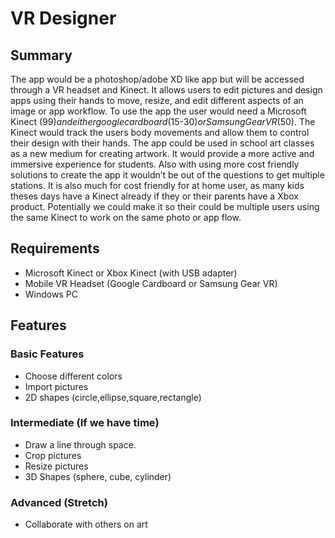 # VR Designer

## Summary
The app would be a photoshop/adobe XD like app but will be accessed through a VR headset and Kinect. It allows users to edit pictures and design apps using their hands to move, resize, and edit different aspects of an image or app workflow. To use the app the user would need a Microsoft Kinect ($99) and either google cardboard ($15-$30) or Samsung Gear VR ($50). The Kinect would track the users body movements and allow them to control their design with their hands. The app could be used in school art classes as a new medium for creating artwork. It would provide a more active and immersive experience for students. Also with using more cost friendly solutions to create the app it wouldn’t be out of the questions to get multiple stations. It is also much for cost friendly for at home user, as many kids theses days have a Kinect already if they or their parents have a Xbox product.  Potentially we could make it so their could be multiple users using the same Kinect to work on the same photo or app flow.

## Requirements
- Microsoft Kinect or Xbox Kinect (with USB adapter)
- Mobile VR Headset (Google Cardboard or Samsung Gear VR)
- Windows PC

## Features
### Basic Features
- Choose different colors
- Import pictures
- 2D shapes (circle,ellipse,square,rectangle)


### Intermediate (If we have time)
- Draw a line through space.
- Crop pictures
- Resize pictures
- 3D Shapes (sphere, cube, cylinder)

### Advanced (Stretch)
  - Collaborate with others on art
	
